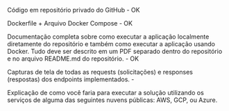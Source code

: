 Código em repositório privado do GitHub - OK 

Dockerfile + Arquivo Docker Compose - OK 

Documentação completa sobre como executar a 
aplicação localmente diretamente do repositório e 
também como executar a aplicação usando Docker. 
Tudo deve ser descrito em um PDF separado dentro do 
repositório e no arquivo README.md do repositório. - OK

Capturas de tela de todas as requests (solicitações) e responses (respostas) 
dos endpoints implementados. - 

Explicação de como você faria para executar a 
solução utilizando os serviços de alguma das seguintes 
nuvens públicas: AWS, GCP, ou Azure.